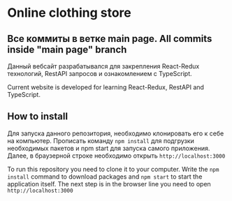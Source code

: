 # Online clothing store
## Все коммиты в ветке main page. All commits inside "main page" branch
Данный вебсайт разрабатывался для закрепления React-Redux технологий, RestAPI запросов и ознакомлением с TypeScript.

Current website is developed for learning React-Redux, RestAPI and TypeScript.

## How to install 
Для запуска данного репозитория, необходимо клонировать его к себе на компьютер. Прописать команду `npm install` для подгрузки необходимых пакетов и npm start для запуска самого приложения. Далее, в браузерной строке необходимо открыть `http://localhost:3000`

To run this repository you need to clone it to your computer. Write the `npm install` command to download packages and `npm start` to start the application itself. The next step is in the browser line you need to open `http://localhost:3000`
